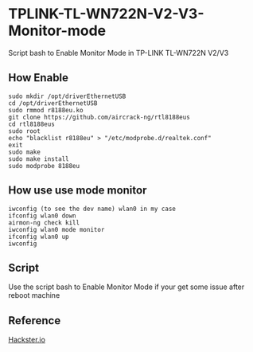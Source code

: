 # TPLINK-TL-WN722N-V2-V3-Monitor-mode
Script bash to Enable Monitor Mode in TP-LINK TL-WN722N V2/V3

## How Enable
```
sudo mkdir /opt/driverEthernetUSB
cd /opt/driverEthernetUSB
sudo rmmod r8188eu.ko
git clone https://github.com/aircrack-ng/rtl8188eus
cd rtl8188eus
sudo root
echo "blacklist r8188eu" > "/etc/modprobe.d/realtek.conf"
exit
sudo make
sudo make install
sudo modprobe 8188eu
```

## How use use mode monitor
```
iwconfig (to see the dev name) wlan0 in my case
ifconfig wlan0 down
airmon-ng check kill
iwconfig wlan0 mode monitor
ifconfig wlan0 up
iwconfig
```

## Script

Use the script bash to Enable Monitor Mode if your get some issue after reboot machine

## Reference

[Hackster.io](https://www.hackster.io/thatiotguy/enable-monitor-mode-in-tp-link-tl-wn722n-v2-v3-128fc6)

